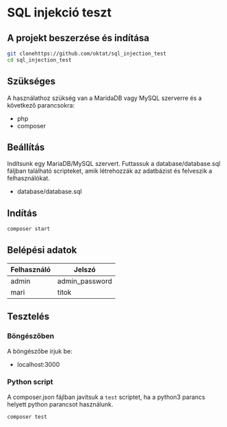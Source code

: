 # SQL injekció teszt

## A projekt beszerzése és indítása

```bash
git clonehttps://github.com/oktat/sql_injection_test
cd sql_injection_test
```

## Szükséges

A használathoz szükség van a MaridaDB vagy MySQL szerverre és a következő parancsokra:

* php
* composer

## Beállítás

Indítsunk egy MariaDB/MySQL szervert. Futtassuk a database/database.sql fáljban található scripteket, amik létrehozzák az adatbázist és felveszik a felhasználókat.

* database/database.sql

## Indítás

```bash
composer start
```

## Belépési adatok

| Felhasználó | Jelszó |
| --- | --- |
| admin | admin_password |
| mari | titok |

## Tesztelés

### Böngészőben

A böngészőbe írjuk be:

* localhost:3000

### Python script

A composer.json fájlban javítsuk a `test` scriptet, ha a python3 parancs helyett python parancsot használunk.

```bash
composer test
```
